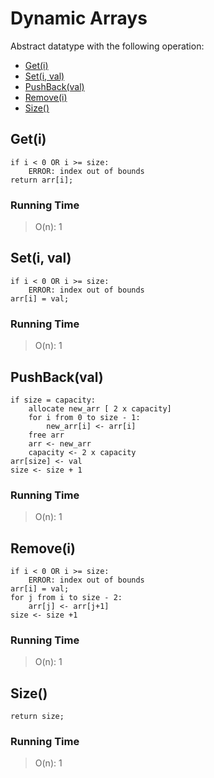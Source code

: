 # Dynamic Arrays

Abstract datatype with the following operation:
 
  - [Get(i)](#geti)
  - [Set(i, val)](#seti-val)
  - [PushBack(val)](#pushbackval)
  - [Remove(i)](#removei)
  - [Size()](#size)

## Get(i)
```
if i < 0 OR i >= size:
	ERROR: index out of bounds
return arr[i];
```

### Running Time

> O(n): 1

## Set(i, val)
```
if i < 0 OR i >= size:
	ERROR: index out of bounds
arr[i] = val;
```

### Running Time

> O(n): 1

## PushBack(val)
```
if size = capacity:
	allocate new_arr [ 2 x capacity]
	for i from 0 to size - 1:
		new_arr[i] <- arr[i]
	free arr
	arr <- new_arr
	capacity <- 2 x capacity
arr[size] <- val
size <- size + 1
```

### Running Time

> O(n): 1

## Remove(i)
```
if i < 0 OR i >= size:
	ERROR: index out of bounds
arr[i] = val;
for j from i to size - 2:
	arr[j] <- arr[j+1]
size <- size +1
```

### Running Time

> O(n): 1

## Size()
```
return size;
```

### Running Time

> O(n): 1
